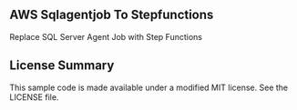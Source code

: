 ## AWS Sqlagentjob To Stepfunctions

Replace SQL Server Agent Job with Step Functions

## License Summary

This sample code is made available under a modified MIT license. See the LICENSE file.
